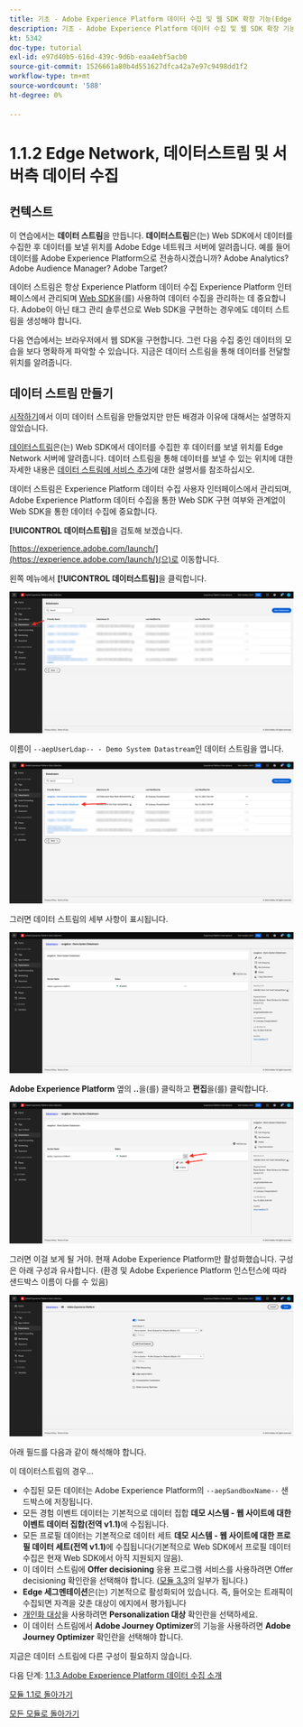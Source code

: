 ```yaml
---
title: 기초 - Adobe Experience Platform 데이터 수집 및 웹 SDK 확장 기능(Edge Network, 데이터스트림 및 서버측 데이터 수집) 설정
description: 기초 - Adobe Experience Platform 데이터 수집 및 웹 SDK 확장 기능(Edge Network, 데이터스트림 및 서버측 데이터 수집) 설정
kt: 5342
doc-type: tutorial
exl-id: e97d40b5-616d-439c-9d6b-eaa4ebf5acb0
source-git-commit: 1526661a80b4d551627dfca42a7e97c9498dd1f2
workflow-type: tm+mt
source-wordcount: '588'
ht-degree: 0%

---
```


# 1.1.2 Edge Network, 데이터스트림 및 서버측 데이터 수집

## 컨텍스트

이 연습에서는 **데이터 스트림**&#x200B;을 만듭니다. **데이터스트림**&#x200B;은(는) Web SDK에서 데이터를 수집한 후 데이터를 보낼 위치를 Adobe Edge 네트워크 서버에 알려줍니다. 예를 들어 데이터를 Adobe Experience Platform으로 전송하시겠습니까? Adobe Analytics? Adobe Audience Manager? Adobe Target?

데이터 스트림은 항상 Experience Platform 데이터 수집 Experience Platform 인터페이스에서 관리되며 [Web SDK](https://experienceleague.adobe.com/ko/docs/experience-platform/web-sdk/home)을(를) 사용하여 데이터 수집을 관리하는 데 중요합니다. Adobe이 아닌 태그 관리 솔루션으로 Web SDK을 구현하는 경우에도 데이터 스트림을 생성해야 합니다.

다음 연습에서는 브라우저에서 웹 SDK을 구현합니다. 그런 다음 수집 중인 데이터의 모습을 보다 명확하게 파악할 수 있습니다. 지금은 데이터 스트림을 통해 데이터를 전달할 위치를 알려줍니다.

## 데이터 스트림 만들기

[시작하기](./../../../modules/gettingstarted/gettingstarted/ex2.md)에서 이미 데이터 스트림을 만들었지만 만든 배경과 이유에 대해서는 설명하지 않았습니다.

[데이터스트림](https://experienceleague.adobe.com/ko/docs/experience-platform/datastreams/overview)은(는) Web SDK에서 데이터를 수집한 후 데이터를 보낼 위치를 Edge Network 서버에 알려줍니다. 데이터 스트림을 통해 데이터를 보낼 수 있는 위치에 대한 자세한 내용은 [데이터 스트림에 서비스 추가](https://experienceleague.adobe.com/ko/docs/experience-platform/datastreams/configure#add-services)에 대한 설명서를 참조하십시오.

데이터 스트림은 Experience Platform 데이터 수집 사용자 인터페이스에서 관리되며, Adobe Experience Platform 데이터 수집을 통한 Web SDK 구현 여부와 관계없이 Web SDK을 통한 데이터 수집에 중요합니다.

**[!UICONTROL 데이터스트림]**&#x200B;을 검토해 보겠습니다.

[https://experience.adobe.com/launch/](https://experience.adobe.com/launch/)(으)로 이동합니다.

왼쪽 메뉴에서 **[!UICONTROL 데이터스트림]**&#x200B;을 클릭합니다.

![왼쪽 탐색에서 데이터 스트림 아이콘 클릭](./images/edgeconfig1.png)

이름이 `--aepUserLdap-- - Demo System Datastream`인 데이터 스트림을 엽니다.

![데이터 스트림 이름 지정 및 저장](./images/edgeconfig2.png)

그러면 데이터 스트림의 세부 사항이 표시됩니다.

![데이터 스트림 이름 지정 및 저장](./images/edgecfg1.png)

**Adobe Experience Platform** 옆의 **..**&#x200B;을(를) 클릭하고 **편집**&#x200B;을(를) 클릭합니다.

![데이터 스트림 이름 지정 및 저장](./images/edgecfg1a.png)

그러면 이걸 보게 될 거야. 현재 Adobe Experience Platform만 활성화했습니다. 구성은 아래 구성과 유사합니다. (환경 및 Adobe Experience Platform 인스턴스에 따라 샌드박스 이름이 다를 수 있음)

![데이터 스트림 이름 지정 및 저장](./images/edgecfg2.png)

아래 필드를 다음과 같이 해석해야 합니다.

이 데이터스트림의 경우...

- 수집된 모든 데이터는 Adobe Experience Platform의 `--aepSandboxName--` 샌드박스에 저장됩니다.
- 모든 경험 이벤트 데이터는 기본적으로 데이터 집합 **데모 시스템 - 웹 사이트에 대한 이벤트 데이터 집합(전역 v1.1)**&#x200B;에 수집됩니다.
- 모든 프로필 데이터는 기본적으로 데이터 세트 **데모 시스템 - 웹 사이트에 대한 프로필 데이터 세트(전역 v1.1)**&#x200B;에 수집됩니다(기본적으로 Web SDK에서 프로필 데이터 수집은 현재 Web SDK에서 아직 지원되지 않음).
- 이 데이터 스트림에 **Offer decisioning** 응용 프로그램 서비스를 사용하려면 Offer decisioning 확인란을 선택해야 합니다. ([모듈 3.3](./../../../modules/ajo-b2c/module3.3/offer-decisioning.md)의 일부가 됩니다.)
- **Edge 세그멘테이션**&#x200B;은(는) 기본적으로 활성화되어 있습니다. 즉, 들어오는 트래픽이 수집되면 자격을 갖춘 대상이 에지에서 평가됩니다
- [개인화 대상](https://experienceleague.adobe.com/ko/docs/experience-platform/destinations/catalog/personalization/overview)을 사용하려면 **Personalization 대상** 확인란을 선택하세요.
- 이 데이터 스트림에서 **Adobe Journey Optimizer**&#x200B;의 기능을 사용하려면 **Adobe Journey Optimizer** 확인란을 선택해야 합니다.


지금은 데이터 스트림에 다른 구성이 필요하지 않습니다.

다음 단계: [1.1.3 Adobe Experience Platform 데이터 수집 소개](./ex3.md)

[모듈 1.1로 돌아가기](./data-ingestion-launch-web-sdk.md)

[모든 모듈로 돌아가기](./../../../overview.md)
